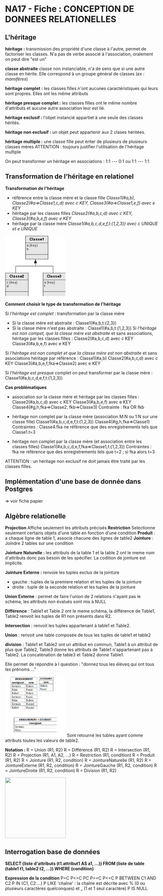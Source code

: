 
# NA17 - Fiche : CONCEPTION DE DONNEES RELATIONELLES

## L'héritage

**héritage :** transmission des propriété d'une classe à l'autre, permet de factoriser les classes. N'a pas de verbe associé à l'association, oralement on peut dire "est un"

**classe abstraite** classe non instanciable, n'a de sens que si une autre classe en hérite. Elle correspond à un groupe général de classes (*ex : mamifères*)

**héritage complet :** les classes filles n'ont aucunes caractéristiques qui leurs sont propres. Elles ont les même attributs

**héritage presque complet :** les classes filles ont le même nombre d'attributs et aucune autre association leur est lié. 

**héritage exclusif :** l'objet instancié appartiet à une seule des classes hérités.

**héritage non exclusif :** un objet peut appartenir aux 2 clases héritées. 

**héritage multiple :** une classe fille peut ériter de plusieurs de plusieurs classes mères 
ATTENTION : toujours justifier l'utilisation de l'héritage multiple

On peut transformer un héritage en associations : 1:1 --- 0:1 ou 1:1 --- 1:1

## Transformation de l'héritage en relationel

**Transformation de l'héritage**
- référence entre la classe mère et la classe fille
*Classe1(#a,b), Classe2(#a=>Classe1,c,d) avec c KEY, Classe3(#a=>Classe1,e,f) avec e KEY*
- héritage par les classes filles
*Classe2(#a,b,c,d) avec c KEY, Classe3(#a,b,e,f) avec e KEY*
- héritage par la classe mère
*Classe1(#a,b,c,d,e,f,t:{1,2,3}) avec c UNIQUE et e UNIQUE*
<img src="heritage.png" width="200" height="200" />


**Comment choisir le type de transformation de l'héritage**

Si _l'héritage est complet_ : transformation par la classe mère
- Si la classe mère est abstraite :
    Classe1(#a,b,t:{2,3})
- Si la classe mère n'est pas abstraite :
    Classe1(#a,b,t:{1,2,3}) 
Si _l'héritage est non compet, que la classe mère est abstraite_ et sans associations, héritage par les classes filles :
Classe2(#a,b,c,d) avec c KEY
Classe3(#a,b,e,f) avec e KEY

Si _l'héritage est non complet et que la classe mère est non abstraite_ et sans associations héritage par référence : 
Classe1(#a,b)
Classe2(#a,b,c,d) avec c KEY
Classe3(#a,b,e,f,fka=>Classe2) avec e KEY 

Si _l'héritage est presque complet_ on peut transformer par la classe mère :
Classe1(#a,b,c,d,e,f,t:{1,2,3})

**Cas problématiques**
- association sur la classe mère et héritage par les classes filles :
Classe2(#a,b,c,d) avec c KEY
Classe3(#a,b,e,f) avec e KEY
Classe4(#g,h,fka=>Classe2, fkb=>Classe3)
Contrainte : fka OR fkb
- héritage non complet par la classe mère (association M:N ou 1:N sur une classe fille)
Classe1(#a,b,c,d,e,f,t:{1,2,3})
Classe4(#g,h,fka=>Classe1)
Contraintes : Classe4.fka ne référence que des enregistrements tels que Classe1.t=3

- héritage non complet par la classe mère (et association entre les classes filles)
Classe1(#a,b,c,d,e,f,fka=>Classe1,t:{1,2,3})
Contraintes : fka ne référence que des enregistrements tels que t=2 ; si fka alors t=3


ATTENTION : un héritage non exclusif ne doit jamais être traité par les classes filles. 


## Implémentation d'une base de donnée dans Postgres

=> voir fiche papier

## Algèbre relationelle

**Projection** Affiche seulement les attributs précisés
**Restriction** Selectionne seulement certains objets d'une table en fonction d'une condition
**Produit** : a chaque ligne de table 1, associe chacune des lignes de table2
**Jointure** : Joindre 2 tables sur une condition

**Jointure Naturelle :** les attributs de la table 1 et la table 2 ont le meme nom d'attributs donc pas besoin de les spécifier. La codition de jointure est implicite.

**Jointure Externe :** renvoie les tuples exclus de la jointure
- gauche : tuples de la premiere relation et les tuples de la jointure
- droite : tuple de la seconde relation et les tuples de la jointure

**Union Externe** : permet de faire l'union de 2 relations n'ayant pas le schéma, les attributs non évalués sont mis à NULL

**Différence** : Table1 et Table 2 ont le meme schéma, la différence de Table1, Table2 renvoit les tuples de R1 non présents dans R2.

**Intersection** : renvoit les tuples appartenant à table1 et Table2.

**Union** : renvoit une table composée de tous les tuples de table1 et table2

**division** : Table1 et Table2 ont un attribut en commun, Table1 à un attribut de plus que Table2, Table3 donne les attributs de Table1 n'appartenant pas à Table2. La concaténation de table3 et Table2 donne Table1.

Elle permet de répondre à l question : "donnez tous les élèveq qui ont tous les prénoms ..."

<img src="division.png" width="200" height="200" />
Sont retourné les tubles ayant comme attributs toutes les valeurs de table2.

**Notation :**
R = Union (R1, R2)
R = Différence (R1, R2)
R = Intersection (R1, R2)
R = Projection (R1, A1, A2, ...)
R = Restriction (R1, condition)
R = Produit (R1, R2)
R = Jointure (R1, R2, condition)
R = JointureNaturelle (R1, R2)
R = JointureExterne (R1, R2, condition)
R = JointureGauche (R1, R2, condition)
R = JointureDroite (R1, R2, condition)
R = Division (R1, R2)

<img src="recap_algebre_relationelle.png" width="200" height="200" />


## Interrogation base de données
**SELECT (liste d'attributs (t1.attribut1 AS a1, ...)) FROM (liste de table (table1 t1, table2 t2, ...)) WHERE (condition)**

**Expression de la condition**
P=C
P<>C
P<C
P>C
P>=C
P<=C
P BETWEEN C1 AND C2
P IN (C1, C2 ...)
P LIKE 'chaîne' : la chaîne est décrite avec % (0 ou plusieurs caractères quelconques) et _ (1 et 1 seul caractère)
P IS NULL

